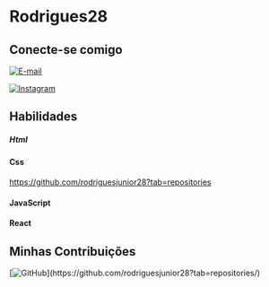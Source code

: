 # Rodrigues28

## Conecte-se comigo

[![E-mail](https://img.shields.io/badge/-Email-000?style=for-the-badge&logo=microsoft-outlook&logoColor=FF00F6&color:FFF)](mailto:jcrdsj7@gmail.com)

[![Instagram](https://img.shields.io/badge/-Instagram-000?style=for-the-badge&logo=instagram&logoColor=FF00F6&color:FFF)](https://www.instagram.com/rodriguesjunior28/)

## Habilidades

##### Html

#### Css
https://github.com/rodriguesjunior28?tab=repositories
#### JavaScript
 
#### React

## Minhas Contribuições

[![GitHub](https://img.shields.io/badge/GitHub-000?)](https://github.com/rodriguesjunior28?tab=repositories/)
